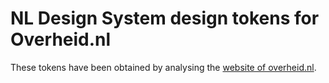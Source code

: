 # NL Design System design tokens for Overheid.nl

These tokens have been obtained by analysing the [website of overheid.nl](https://overheid.nl/).
